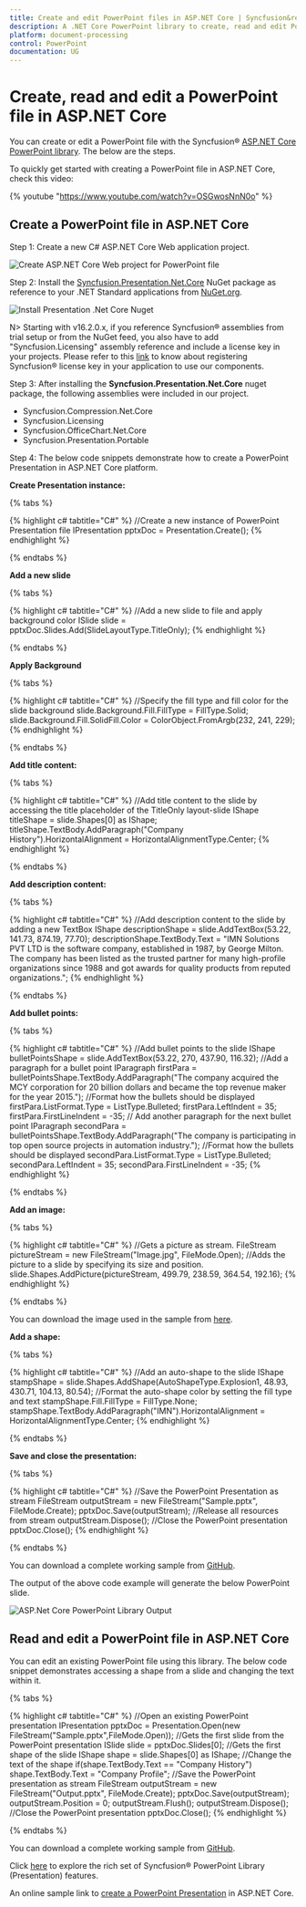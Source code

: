 ```yaml
---
title: Create and edit PowerPoint files in ASP.NET Core | Syncfusion&reg;
description: A .NET Core PowerPoint library to create, read and edit PowerPoint files in .NET Core applications. Supports text, shape, chart, table and combine PowerPoints.
platform: document-processing
control: PowerPoint
documentation: UG
---
```

# Create, read and edit a PowerPoint file in ASP.NET Core

You can create or edit a PowerPoint file with the Syncfusion&reg; [ASP.NET Core PowerPoint library](https://help.syncfusion.com/document-processing/powerpoint/powerpoint-library/net/create-read-edit-powerpoint-files-in-asp-net-core-c-sharp). The below are the steps.

To quickly get started with creating a PowerPoint file in ASP.NET Core, check this video:

{% youtube "https://www.youtube.com/watch?v=OSGwosNnN0o" %}

## Create a PowerPoint file in ASP.NET Core

Step 1: Create a new C# ASP.NET Core Web application project.

![Create ASP.NET Core Web project for PowerPoint file](Workingwith-Core/Create-Project-Open-and-Save.png)

Step 2: Install the [Syncfusion.Presentation.Net.Core](https://www.nuget.org/packages/Syncfusion.Presentation.Net.Core/) NuGet package as reference to your .NET Standard applications from [NuGet.org](https://www.nuget.org).

![Install Presentation .Net Core Nuget](Workingwith-Core/Nuget-Package_Open_and_Save.png)

N> Starting with v16.2.0.x, if you reference Syncfusion&reg; assemblies from trial setup or from the NuGet feed, you also have to add "Syncfusion.Licensing" assembly reference and include a license key in your projects. Please refer to this [link](https://help.syncfusion.com/common/essential-studio/licensing/overview) to know about registering Syncfusion&reg; license key in your application to use our components.

Step 3: After installing the **Syncfusion.Presentation.Net.Core** nuget package, the following assemblies were included in our project.
<ul>
<li>Syncfusion.Compression.Net.Core</li>
<li>Syncfusion.Licensing</li>
<li>Syncfusion.OfficeChart.Net.Core</li>
<li>Syncfusion.Presentation.Portable</li>
</ul>

Step 4: The below code snippets demonstrate how to create a PowerPoint Presentation in ASP.NET Core platform.

**Create Presentation instance:**

{% tabs %}

{% highlight c# tabtitle="C#" %}
//Create a new instance of PowerPoint Presentation file
IPresentation pptxDoc = Presentation.Create();
{% endhighlight %}

{% endtabs %}

**Add a new slide**

{% tabs %}

{% highlight c# tabtitle="C#" %}
//Add a new slide to file and apply background color
ISlide slide = pptxDoc.Slides.Add(SlideLayoutType.TitleOnly);
{% endhighlight %}

{% endtabs %}

**Apply Background**

{% tabs %}

{% highlight c# tabtitle="C#" %}
//Specify the fill type and fill color for the slide background 
slide.Background.Fill.FillType = FillType.Solid;
slide.Background.Fill.SolidFill.Color = ColorObject.FromArgb(232, 241, 229);
{% endhighlight %}

{% endtabs %}

**Add title content:**

{% tabs %}

{% highlight c# tabtitle="C#" %}
//Add title content to the slide by accessing the title placeholder of the TitleOnly layout-slide
IShape titleShape = slide.Shapes[0] as IShape;
titleShape.TextBody.AddParagraph("Company History").HorizontalAlignment = HorizontalAlignmentType.Center;
{% endhighlight %}

{% endtabs %}

**Add description content:**

{% tabs %}

{% highlight c# tabtitle="C#" %}
//Add description content to the slide by adding a new TextBox
IShape descriptionShape = slide.AddTextBox(53.22, 141.73, 874.19, 77.70);
descriptionShape.TextBody.Text = "IMN Solutions PVT LTD is the software company, established in 1987, by George Milton. The company has been listed as the trusted partner for many high-profile organizations since 1988 and got awards for quality products from reputed organizations.";
{% endhighlight %}

{% endtabs %}

**Add bullet points:**

{% tabs %}

{% highlight c# tabtitle="C#" %}
//Add bullet points to the slide
IShape bulletPointsShape = slide.AddTextBox(53.22, 270, 437.90, 116.32);
//Add a paragraph for a bullet point
IParagraph firstPara = bulletPointsShape.TextBody.AddParagraph("The company acquired the MCY corporation for 20 billion dollars and became the top revenue maker for the year 2015.");
//Format how the bullets should be displayed
firstPara.ListFormat.Type = ListType.Bulleted;
firstPara.LeftIndent = 35;
firstPara.FirstLineIndent = -35;
// Add another paragraph for the next bullet point
IParagraph secondPara = bulletPointsShape.TextBody.AddParagraph("The company is participating in top open source projects in automation industry.");
//Format how the bullets should be displayed
secondPara.ListFormat.Type = ListType.Bulleted;
secondPara.LeftIndent = 35;
secondPara.FirstLineIndent = -35;
{% endhighlight %}

{% endtabs %}

**Add an image:**

{% tabs %}

{% highlight c# tabtitle="C#" %}
//Gets a picture as stream.
FileStream pictureStream = new FileStream("Image.jpg", FileMode.Open);
//Adds the picture to a slide by specifying its size and position.
slide.Shapes.AddPicture(pictureStream, 499.79, 238.59, 364.54, 192.16);
{% endhighlight %}

{% endtabs %}

You can download the image used in the sample from [here](https://www.syncfusion.com/downloads/support/directtrac/general/ze/Image-1995521764.zip).

**Add a shape:**

{% tabs %}

{% highlight c# tabtitle="C#" %}
//Add an auto-shape to the slide
IShape stampShape = slide.Shapes.AddShape(AutoShapeType.Explosion1, 48.93, 430.71, 104.13, 80.54);
//Format the auto-shape color by setting the fill type and text
stampShape.Fill.FillType = FillType.None;
stampShape.TextBody.AddParagraph("IMN").HorizontalAlignment = HorizontalAlignmentType.Center;
{% endhighlight %}

{% endtabs %}

**Save and close the presentation:**

{% tabs %}

{% highlight c# tabtitle="C#" %}
//Save the PowerPoint Presentation as stream
FileStream outputStream = new FileStream("Sample.pptx", FileMode.Create);
pptxDoc.Save(outputStream);
//Release all resources from stream
outputStream.Dispose();
//Close the PowerPoint presentation
pptxDoc.Close();
{% endhighlight %}

{% endtabs %}

You can download a complete working sample from [GitHub](https://github.com/SyncfusionExamples/PowerPoint-Examples/tree/master/Getting-started/ASP.NET-Core/Create-PowerPoint-presentation).

The output of the above code example will generate the below PowerPoint slide.

![ASP.Net Core PowerPoint Library Output](Workingwith-Core/GettingStartedSample.png)

## Read and edit a PowerPoint file in ASP.NET Core

You can edit an existing PowerPoint file using this library. The below code snippet demonstrates accessing a shape from a slide and changing the text within it.

{% tabs %}

{% highlight c# tabtitle="C#" %}
//Open an existing PowerPoint presentation
IPresentation pptxDoc = Presentation.Open(new FileStream("Sample.pptx",FileMode.Open));
//Gets the first slide from the PowerPoint presentation
ISlide slide = pptxDoc.Slides[0];
//Gets the first shape of the slide
IShape shape = slide.Shapes[0] as IShape;
//Change the text of the shape
if(shape.TextBody.Text == "Company History")
    shape.TextBody.Text = "Company Profile";
//Save the PowerPoint presentation as stream
FileStream outputStream = new FileStream("Output.pptx", FileMode.Create);
pptxDoc.Save(outputStream);
outputStream.Position = 0;
outputStream.Flush();
outputStream.Dispose();
//Close the PowerPoint presentation
pptxDoc.Close();
{% endhighlight %}

{% endtabs %}

You can download a complete working sample from [GitHub](https://github.com/SyncfusionExamples/PowerPoint-Examples/tree/master/Getting-started/ASP.NET-Core/Read-and-edit-PowerPoint-presentation).

Click [here](https://www.syncfusion.com/document-processing/powerpoint-framework/net-core) to explore the rich set of Syncfusion&reg; PowerPoint Library (Presentation) features. 

An online sample link to [create a PowerPoint Presentation](https://ej2.syncfusion.com/aspnetcore/PowerPoint/Default#/material3) in ASP.NET Core. 

